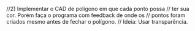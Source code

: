 //2) Implementar o CAD de polígono em que cada ponto possa
// ter sua cor. Porém faça o programa com feedback de onde os
// pontos foram criados mesmo antes de fechar o polígono.
// Ideia: Usar transparência.
